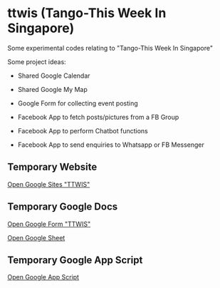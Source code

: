 # ttwis (Tango-This Week In Singapore)
Some experimental codes relating to "Tango-This Week In Singapore"

Some project ideas:
- Shared Google Calendar

- Shared Google My Map

- Google Form for collecting event posting

- Facebook App to fetch posts/pictures from a FB Group

- Facebook App to perform Chatbot functions

- Facebook App to send enquiries to Whatsapp or FB Messenger

## Temporary Website

[Open Google Sites "TTWIS"](https://sites.google.com/view/ttwis/home)


## Temporary Google Docs

[Open Google Form "TTWIS"](https://docs.google.com/forms/d/1ysx4LhWAIohPf4ew-BNLOUrsBdL7aNDjV1aiWlNUx5s/edit)

[Open Google Sheet](https://docs.google.com/spreadsheets/d/1BiImPaCU4d4KwIJQ_l0uakBDMl2TcO3aLX8nmpIrHng/edit?resourcekey&usp=forms_web_b#gid=1079768183)

## Temporary Google App Script

[Open Google App Script](https://script.google.com/home/projects/create?parent=1BiImPaCU4d4KwIJQ_l0uakBDMl2TcO3aLX8nmpIrHng)

